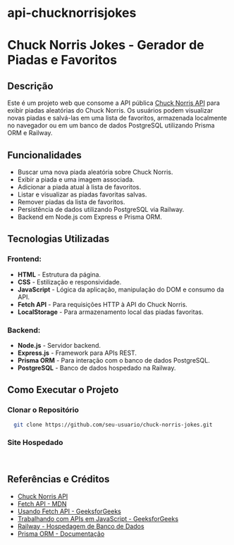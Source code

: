 # api-chucknorrisjokes
# Chuck Norris Jokes - Gerador de Piadas e Favoritos

## Descrição
Este é um projeto web que consome a API pública [Chuck Norris API](https://api.chucknorris.io/) para exibir piadas aleatórias do Chuck Norris. Os usuários podem visualizar novas piadas e salvá-las em uma lista de favoritos, armazenada localmente no navegador ou em um banco de dados PostgreSQL utilizando Prisma ORM e Railway.

## Funcionalidades
- Buscar uma nova piada aleatória sobre Chuck Norris.
- Exibir a piada e uma imagem associada.
- Adicionar a piada atual à lista de favoritos.
- Listar e visualizar as piadas favoritas salvas.
- Remover piadas da lista de favoritos.
- Persistência de dados utilizando PostgreSQL via Railway.
- Backend em Node.js com Express e Prisma ORM.

## Tecnologias Utilizadas
### Frontend:
- **HTML** - Estrutura da página.
- **CSS** - Estilização e responsividade.
- **JavaScript** - Lógica da aplicação, manipulação do DOM e consumo da API.
- **Fetch API** - Para requisições HTTP à API do Chuck Norris.
- **LocalStorage** - Para armazenamento local das piadas favoritas.

### Backend:
- **Node.js** - Servidor backend.
- **Express.js** - Framework para APIs REST.
- **Prisma ORM** - Para interação com o banco de dados PostgreSQL.
- **PostgreSQL** - Banco de dados hospedado na Railway.

## Como Executar o Projeto
### Clonar o Repositório
```sh
  git clone https://github.com/seu-usuario/chuck-norris-jokes.git
```
### Site Hospedado 
```sh
  
```

## Referências e Créditos
- [Chuck Norris API](https://api.chucknorris.io/)
- [Fetch API - MDN](https://developer.mozilla.org/en-US/docs/Web/API/Fetch_API)
- [Usando Fetch API - GeeksforGeeks](https://www.geeksforgeeks.org/how-to-use-fetch-api-in-javascript/)
- [Trabalhando com APIs em JavaScript - GeeksforGeeks](https://www.geeksforgeeks.org/working-with-apis-in-javascript/)
- [Railway - Hospedagem de Banco de Dados](https://railway.app/)
- [Prisma ORM - Documentação](https://www.prisma.io/docs/)
